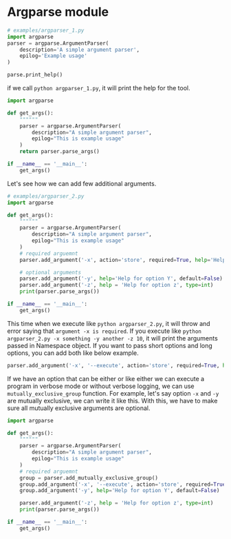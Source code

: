 # Argparse module

```python
# examples/argparser_1.py
import argparse
parser = argparse.ArgumentParser(
    description='A simple argument parser',
    epilog='Example usage'
)

parse.print_help()
```

if we call `python argparser_1.py`, it will print the help for the tool.

```python
import argparse

def get_args():
    """"""
    parser = argparse.ArgumentParser(
        description="A simple argument parser",
        epilog="This is example usage"
    )
    return parser.parse_args()

if __name__ == '__main__':
    get_args()
```

Let's see how we can add few additional arguments.

```python
# examples/argparser_2.py
import argparse

def get_args():
    """"""
    parser = argparse.ArgumentParser(
        description="A simple argument parser",
        epilog="This is example usage"
    )
    # required arguemnt
    parser.add_argument('-x', action='store', required=True, help='Help text for option x')

    # optional arguments
    parser.add_argument('-y', help='Help for option Y', default=False)
    parser.add_argument('-z', help = 'Help for option z', type=int)
    print(parser.parse_args())

if __name__ == '__main__':
    get_args()
```

This time when we execute like `python argparser_2.py`, it will throw and error saying that `argument -x is required`.
If you execute like `python argparser_2.py -x something -y another -z 10`, it will print the arguments passed in Namespace object. If you want to pass short options and long options, you can add both like below example.

```python
parser.add_argument('-x', '--execute', action='store', required=True, help='Help for option x')
```

If we have an option that can be either or like either we can execute a program in verbose mode or without verbose logging, we can use `mutually_exclusive_group` function. For example, let's say option `-x` and `-y` are mutually exclusive, we can write it like this. With this, we have to make sure all mutually exclusive arguments are optional.

```python
import argparse

def get_args():
    """"""
    parser = argparse.ArgumentParser(
        description="A simple argument parser",
        epilog="This is example usage"
    )
    # required arguemnt
    group = parser.add_mutually_exclusive_group()
    group.add_argument('-x', '--execute', action='store', required=True, help='Help text for option x')
    group.add_argument('-y', help='Help for option Y', default=False)

    parser.add_argument('-z', help = 'Help for option z', type=int)
    print(parser.parse_args())

if __name__ == '__main__':
    get_args()
```